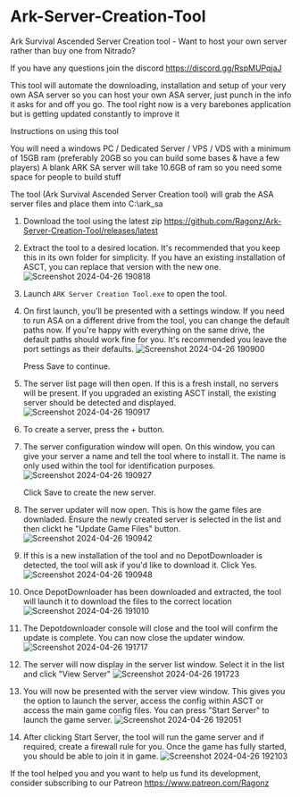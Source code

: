 # Ark-Server-Creation-Tool

Ark Survival Ascended Server Creation tool - Want to host your own server rather than buy one from Nitrado?

If you have any questions join the discord https://discord.gg/RspMUPqjaJ 

This tool will automate the downloading, installation and setup of your very own ASA server so you can host your own ASA server, just punch in the info it asks for and off you go.
The tool right now is a very barebones application but is getting updated constantly to improve it

Instructions on using this tool

You will need a windows PC / Dedicated Server / VPS / VDS with a minimum of 15GB ram (preferably 20GB so you can build some bases & have a few players)
A blank ARK SA server will take 10.6GB of ram so you need some space for people to build stuff

The tool (Ark Survival Ascended Server Creation tool) will grab the ASA server files and place them into C:\ark_sa

1. Download the tool using the latest zip https://github.com/Ragonz/Ark-Server-Creation-Tool/releases/latest
2. Extract the tool to a desired location. It's recommended that you keep this in its own folder for simplicity. If you have an existing installation of ASCT, you can replace that version with the new one.
   ![Screenshot 2024-04-26 190818](https://github.com/Ragonz/Ark-Server-Creation-Tool/assets/12957193/f38390b8-1051-4c26-946f-65dea0431d85)
3. Launch `ARK Server Creation Tool.exe` to open the tool.
4. On first launch, you'll be presented with a settings window. If you need to run ASA on a different drive from the tool, you can change the default paths now. If you're happy with everything on the same drive, the default paths should work fine for you. It's recommended you leave the port settings as their defaults.
   ![Screenshot 2024-04-26 190900](https://github.com/Ragonz/Ark-Server-Creation-Tool/assets/12957193/2382cda6-68d7-411a-aaff-cc5769036eb5)

   Press Save to continue.
5. The server list page will then open. If this is a fresh install, no servers will be present. If you upgraded an existing ASCT install, the existing server should be detected and displayed.
   ![Screenshot 2024-04-26 190917](https://github.com/Ragonz/Ark-Server-Creation-Tool/assets/12957193/0dfb2d6b-8653-40f2-8e96-c88f38de1f0b)

6. To create a server, press the + button.
7. The server configuration window will open. On this window, you can give your server a name and tell the tool where to install it. The name is only used within the tool for identification purposes.
   ![Screenshot 2024-04-26 190927](https://github.com/Ragonz/Ark-Server-Creation-Tool/assets/12957193/6ed24fc2-64ad-4953-af48-d4fe7242a153)
   
   Click Save to create the new server.
8. The server updater will now open. This is how the game files are downladed. Ensure the newly created server is selected in the list and then clickt he "Update Game Files" button.
    ![Screenshot 2024-04-26 190942](https://github.com/Ragonz/Ark-Server-Creation-Tool/assets/12957193/75ee4c1c-efe9-4259-9ba3-7366ba9cdc2b)
9. If this is a new installation of the tool and no DepotDownloader is detected, the tool will ask if you'd like to download it. Click Yes.
    ![Screenshot 2024-04-26 190948](https://github.com/Ragonz/Ark-Server-Creation-Tool/assets/12957193/cb28f042-fd90-4848-ae7a-c91d2d99797f)
10. Once DepotDownloader has been downloaded and extracted, the tool will launch it to download the files to the correct location
    ![Screenshot 2024-04-26 191010](https://github.com/Ragonz/Ark-Server-Creation-Tool/assets/12957193/6f7891ad-9d8b-4cd3-b432-cdfb5711c4cc)
11. The Depotdownloader console will close and the tool will confirm the update is complete. You can now close the updater window.
    ![Screenshot 2024-04-26 191717](https://github.com/Ragonz/Ark-Server-Creation-Tool/assets/12957193/f6105e27-d40d-4833-b3e9-166737209ada)
12. The server will now display in the server list window. Select it in the list and click "View Server"
    ![Screenshot 2024-04-26 191723](https://github.com/Ragonz/Ark-Server-Creation-Tool/assets/12957193/30ebd363-f5ac-4274-bf55-51e8dea4dff3)
13. You will now be presented with the server view window. This gives you the option to launch the server, access the config within ASCT or access the main game config files. You can press "Start Server" to launch the game server.
    ![Screenshot 2024-04-26 192051](https://github.com/Ragonz/Ark-Server-Creation-Tool/assets/12957193/4c62cd1d-a3b7-40ac-a21b-ecbcd0c41e9d)
14. After clicking Start Server, the tool will run the game server and if required, create a firewall rule for you. Once the game has fully started, you should be able to join it in game.
    ![Screenshot 2024-04-26 192103](https://github.com/Ragonz/Ark-Server-Creation-Tool/assets/12957193/191f77e9-786d-41b0-ac7d-8edc64caae14)

If the tool helped you and you want to help us fund its development, consider subscribing to our Patreon
https://www.patreon.com/Ragonz
